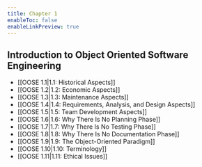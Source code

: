 ```yaml
---
title: Chapter 1
enableToc: false
enableLinkPreview: true
---
```

## Introduction to Object Oriented Software Engineering

-  [[OOSE 1.1|1.1: Historical Aspects]]
-  [[OOSE 1.2|1.2: Economic Aspects]]
-  [[OOSE 1.3|1.3: Maintenance Aspects]]
-  [[OOSE 1.4|1.4: Requirements, Analysis, and Design Aspects]]
-  [[OOSE 1.5|1.5: Team Development Aspects]]
-  [[OOSE 1.6|1.6: Why There Is No Planning Phase]]
-  [[OOSE 1.7|1.7: Why There Is No Testing Phase]]
-  [[OOSE 1.8|1.8: Why There Is No Documentation Phase]]
-  [[OOSE 1.9|1.9: The Object-Oriented Paradigm]]
-  [[OOSE 1.10|1.10: Terminology]]
-  [[OOSE 1.11|1.11: Ethical Issues]]